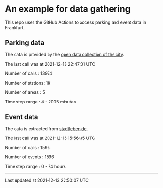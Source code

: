 # An example for data gathering

This repo uses the GitHub Actions to access parking and event data in Frankfurt.

## Parking data
The data is provided by the [open data collection of the city](https://www.offenedaten.frankfurt.de/).

The last call was at 2021-12-13 22:47:01 UTC

Number of calls   : 13974

Number of stations:    18

Number of areas   :     5

Time step range   :     4 -  2005 minutes


## Event data
The data is extracted from [stadtleben.de](https://stadtleben.de/frankfurt/).

The last call was at 2021-12-13 15:56:35 UTC

Number of calls   : 1595

Number of events  : 1596

Time step range   :    0 -   74 hours


----

Last updated at 2021-12-13 22:50:07 UTC
